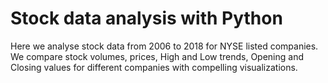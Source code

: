 # Stock data analysis with Python
Here we analyse stock data from 2006 to 2018 for NYSE listed companies.
We compare stock volumes, prices, High and Low trends, Opening and Closing values for different companies with compelling visualizations.
